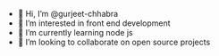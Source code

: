 - 👋 Hi, I’m @gurjeet-chhabra
- 👀 I’m interested in front end development
- 🌱 I’m currently learning node js
- 💞️ I’m looking to collaborate on open source projects

<!---
gurjeet-chhabra/gurjeet-chhabra is a ✨ special ✨ repository because its `README.md` (this file) appears on your GitHub profile.
You can click the Preview link to take a look at your changes.
--->

